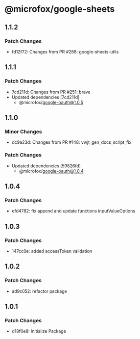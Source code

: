 # @microfox/google-sheets

## 1.1.2

### Patch Changes

- fd12f72: Changes from PR #288: google-sheets-utils

## 1.1.1

### Patch Changes

- 7cd211d: Changes from PR #251: brave
- Updated dependencies [7cd211d]
  - @microfox/google-oauth@1.0.5

## 1.1.0

### Minor Changes

- dc9a23d: Changes from PR #148: vwjt_gen_docs_script_fix

### Patch Changes

- Updated dependencies [59826fd]
  - @microfox/google-oauth@1.0.4

## 1.0.4

### Patch Changes

- efd4782: fix append and update functions inputValueOptions

## 1.0.3

### Patch Changes

- 147cc0e: added accessToken validation

## 1.0.2

### Patch Changes

- ad9c052: refactor package

## 1.0.1

### Patch Changes

- d18f0e8: Initialize Package

